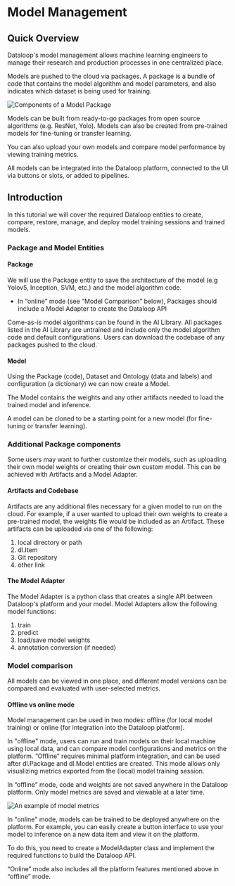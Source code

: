 # Model Management  
  
## Quick Overview  
Dataloop's model management allows machine learning engineers to manage their research and production processes in one centralized place.  
  
Models are pushed to the cloud via packages. A package is a bundle of code that contains the model algorithm and model parameters, and also indicates which dataset is being used for training.  
  
![Components of a Model Package](https://github.com/dataloop-ai/dtlpy-documentation/blob/model_mgmt_3/assets/images/model_management/package_diagram.png)  
  
Models can be built from ready-to-go packages from open source algorithms (e.g. ResNet, Yolo). Models can also be created from pre-trained models for fine-tuning or transfer learning.  
  
You can also upload your own models and compare model performance by viewing training metrics.  
  
All models can be integrated into the Dataloop platform, connected to the UI via buttons or slots, or added to pipelines.  
  
  
## Introduction  
  
In this tutorial we will cover the required Dataloop entities to create, compare, restore, manage, and deploy model training sessions and trained models.  
  
### Package and Model Entities  
  
#### Package  
  
We will use the Package entity to save the architecture of the model (e.g Yolov5, Inception, SVM, etc.) and the model algorithm code.  
  
- In “online” mode (see “Model Comparison” below), Packages should include a Model Adapter to create the Dataloop API  
  
Come-as-is model algorithms can be found in the AI Library. All packages listed in the AI Library are untrained and include only the model algorithm code and default configurations. Users can download the codebase of any packages pushed to the cloud.  
  
#### Model  
  
Using the Package (code), Dataset and Ontology (data and labels) and configuration (a dictionary) we can now create a Model.  
  
The Model contains the weights and any other artifacts needed to load the trained model and inference.  
  
A model can be cloned to be a starting point for a new model (for fine-tuning or transfer learning).  
  
### Additional Package components  
  
Some users may want to further customize their models, such as uploading their own model weights or creating their own custom model. This can be achieved with Artifacts and a Model Adapter.  
  
#### Artifacts and Codebase  
  
Artifacts are any additional files necessary for a given model to run on the cloud. For example, if a user wanted to upload their own weights to create a pre-trained model, the weights file would be included as an Artifact. These artifacts can be uploaded via one of the following:  
  
1. local directory or path  
2. dl.Item  
3. Git repository  
4. other link  
  
#### The Model Adapter  
  
The Model Adapter is a python class that creates a single API between Dataloop's platform and your model. Model Adapters allow the following model functions:  
1. train  
2. predict  
3. load/save model weights  
4. annotation conversion (if needed)  
  
### Model comparison  
  
All models can be viewed in one place, and different model versions can be compared and evaluated with user-selected metrics.  
  
#### Offline vs online mode  
  
Model management can be used in two modes: offline (for local model training) or online (for integration into the Dataloop platform).  
  
In "offline" mode, users can run and train models on their local machine using local data, and can compare model configurations and metrics on the platform. “Offline” requires minimal platform integration, and can be used after dl.Package and dl.Model entities are created. This mode allows only visualizing metrics exported from the (local) model training session.  
  
In “offline” mode, code and weights are not saved anywhere in the Dataloop platform. Only model metrics are saved and viewable at a later time.  
  
![An example of model metrics](https://github.com/dataloop-ai/dtlpy-documentation/blob/model_mgmt_3/assets/images/model_management/metrics_example.png)  
  
In "online" mode, models can be trained to be deployed anywhere on the platform. For example, you can easily create a button interface to use your model to inference on a new data item and view it on the platform.  
  
To do this, you need to create a ModelAdapter class and implement the required functions to build the Dataloop API.  
  
“Online” mode also includes all the platform features mentioned above in “offline” mode.  
